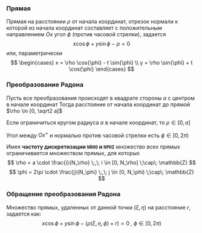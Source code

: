 ### Прямая
Прямая на расстоянии $\rho$ от начала координат, отрезок нормали к которой из начала координат составляет с положительным направлением $Ox$ угол $\phi$ (против часовой стрелки), задается
$$x \cos{\phi} + y \sin{\phi} - \rho = 0$$
или, параметрически
$$
\begin{cases}
x = \rho \cos{\phi} - t \sin{\phi} \\
y = \rho \sin{\phi} + t \cos{\phi}
\end{cases}
$$

### Преобразование Радона

Пусть все преобразования происходят в квадрате стороны $a$ с центром в начале координат
Тогда расстояние от начала координат до прямой $\rho \in [0, \sqrt2 a]$

Если ограничиться кругом радиуса $a$ в начале координат, то $\rho \in [0, a]$

Угол между $Ox^+$ и нормалью против часовой стрелки есть $\phi \in [0, 2\pi)$ 

Имея **частоту дискретизации ```NRHO``` и ```NPHI```** множество всех прямых ограничивается множеством прямых, для которых
$$
\rho = a \cdot \frac{i}{N_\rho} \;,\; 
i \in [0, N_\rho] \;\cap\; \mathbb{Z}
$$
$$
\phi = 2\pi \cdot \frac{j}{N_\phi} \;,\;
j \in [0, N_\phi) \;\cap\; \mathbb{Z}
$$

### Обращение преобразования Радона

Множество прямых, удаленных от данной точки $(\xi, \eta)$ на расстояние $r$, задается как:
$$
x \cos\phi + y \sin\phi - (\rho(\xi, \eta, \phi) + r) = 0 \;,\; \phi \in [0, 2\pi)
$$